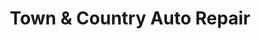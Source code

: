 ---
title: "Town & Country Auto Repair"
url: /bremerton/town-and-country-auto-repair/
shop: car repair
---